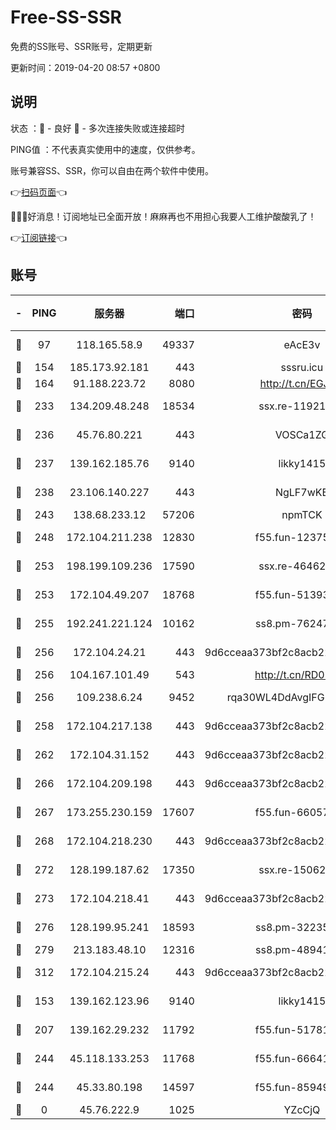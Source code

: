 # Free-SS-SSR

免费的SS账号、SSR账号，定期更新

更新时间：2019-04-20 08:57 +0800

## 说明

状态     ：🙂 - 良好 🙁 - 多次连接失败或连接超时

PING值   ：不代表真实使用中的速度，仅供参考。

账号兼容SS、SSR，你可以自由在两个软件中使用。

👉[扫码页面](https://liesauer.github.io/Free-SS-SSR/)👈

🎉🎉🎉好消息！订阅地址已全面开放！麻麻再也不用担心我要人工维护酸酸乳了！

👉[订阅链接](https://www.liesauer.net/yogurt/subscribe?ACCESS_TOKEN=DAYxR3mMaZAsaqUb)👈

## 账号

|-|PING|服务器|端口|密码|加密方式|区域|
|:----:|:----:|:-----:|-----:|:----:|:----:|:----:|
|🙂|97|118.165.58.9|49337|eAcE3v|chacha20-ietf|TW|
|🙂|154|185.173.92.181|443|sssru.icu|rc4-md5|RU|
|🙂|164|91.188.223.72|8080|http://t.cn/EGJIyrl|rc4-md5|RU|
|🙂|233|134.209.48.248|18534|ssx.re-11921938|aes-256-cfb|US|
|🙂|236|45.76.80.221|443|VOSCa1ZG|aes-256-cfb|DE|
|🙂|237|139.162.185.76|9140|likky1415|aes-256-cfb|DE|
|🙂|238|23.106.140.227|443|NgLF7wKB|aes-256-cfb|US|
|🙂|243|138.68.233.12|57206|npmTCK|rc4-md5|US|
|🙂|248|172.104.211.238|12830|f55.fun-12375004|aes-256-cfb|US|
|🙂|253|198.199.109.236|17590|ssx.re-46462767|aes-256-cfb|US|
|🙂|253|172.104.49.207|18768|f55.fun-51393144|aes-256-cfb|SG|
|🙂|255|192.241.221.124|10162|ss8.pm-76247353|aes-256-cfb|US|
|🙂|256|172.104.24.21|443|9d6cceaa373bf2c8acb22e60b6a58be6|aes-256-cfb|US|
|🙂|256|104.167.101.49|543|http://t.cn/RD0D7sx|rc4-md5|CA|
|🙂|256|109.238.6.24|9452|rqa30WL4DdAvgIFG6Fs3znzTa|aes-256-cfb|FR|
|🙂|258|172.104.217.138|443|9d6cceaa373bf2c8acb22e60b6a58be6|aes-256-cfb|US|
|🙂|262|172.104.31.152|443|9d6cceaa373bf2c8acb22e60b6a58be6|aes-256-cfb|US|
|🙂|266|172.104.209.198|443|9d6cceaa373bf2c8acb22e60b6a58be6|aes-256-cfb|US|
|🙂|267|173.255.230.159|17607|f55.fun-66057870|aes-256-cfb|US|
|🙂|268|172.104.218.230|443|9d6cceaa373bf2c8acb22e60b6a58be6|aes-256-cfb|US|
|🙂|272|128.199.187.62|17350|ssx.re-15062538|aes-256-cfb|SG|
|🙂|273|172.104.218.41|443|9d6cceaa373bf2c8acb22e60b6a58be6|aes-256-cfb|US|
|🙂|276|128.199.95.241|18593|ss8.pm-32235204|aes-256-cfb|SG|
|🙂|279|213.183.48.10|12316|ss8.pm-48941717|rc4-md5|RU|
|🙂|312|172.104.215.24|443|9d6cceaa373bf2c8acb22e60b6a58be6|aes-256-cfb|US|
|🙂|153|139.162.123.96|9140|likky1415|aes-256-cfb|JP|
|🙂|207|139.162.29.232|11792|f55.fun-51781250|aes-256-cfb|SG|
|🙂|244|45.118.133.253|11768|f55.fun-66641125|aes-256-cfb|SG|
|🙂|244|45.33.80.198|14597|f55.fun-85949731|aes-256-cfb|US|
|🙁|0|45.76.222.9|1025|YZcCjQ|rc4-md5|JP|
